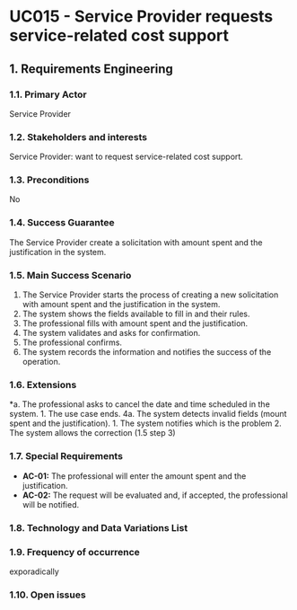 # UC015 - Service Provider requests service-related cost support

## 1. Requirements Engineering

### 1.1. Primary Actor
Service Provider

### 1.2. Stakeholders and interests
Service Provider: want to request service-related cost support. 

### 1.3. Preconditions
No

### 1.4. Success Guarantee
The Service Provider create a solicitation with amount spent and the justification in the system.

### 1.5. Main Success Scenario
1. The Service Provider starts the process of creating a new solicitation with amount spent and the justification in the system.
2. The system shows the fields available to fill in and their rules.
3. The professional fills  with amount spent and the justification.
4. The system validates and asks for confirmation.
5. The professional confirms.
6. The system records the information and notifies the success of the operation.

### 1.6. Extensions
*a. The professional asks to cancel the date and time scheduled in the system.
    1. The use case ends.
4a. The system detects invalid fields (mount spent and the justification).
    1. The system notifies which is the problem
    2. The system allows the correction (1.5 step 3)

### 1.7. Special Requirements
* **AC-01:** The professional will enter the amount spent and the justification.
* **AC-02:** The request will be evaluated and, if accepted, the professional will be notified.

### 1.8. Technology and Data Variations List

### 1.9. Frequency of occurrence
exporadically

### 1.10. Open issues

